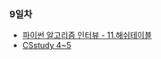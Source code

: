 
<h3> 9일차</h3>
<ul>
	<li> <a href="https://github.com/southoftheriver/TIL/tree/master/Book/%ED%8C%8C%EC%9D%B4%EC%8D%AC%EC%95%8C%EA%B3%A0%EB%A6%AC%EC%A6%98%EC%9D%B8%ED%84%B0%EB%B7%B0/11.%ED%95%B4%EC%8B%9C%ED%85%8C%EC%9D%B4%EB%B8%94"> 파이썬 알고리즘 인터뷰 - 11.해쉬테이블 </a></li>
	<li> <a href="https://github.com/hh99-CSstudy/1day1logIT/blob/main/4%EB%B2%88~5%EB%B2%88.%20%ED%94%84%EB%A1%9C%EC%84%B8%EC%84%9C%EC%B9%A9%2C%20%EB%AC%B4%EC%96%B4%EC%9D%98%EB%B2%95%EC%B9%99.md">CSstudy 4~5</a></li>
</ul>
